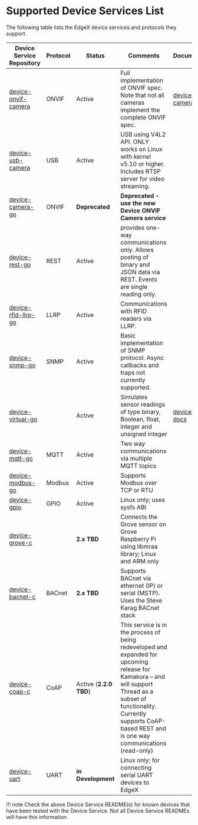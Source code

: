 # Supported Device Services List

The following table lists the EdgeX device services and protocols they support.

| Device Service Repository                                                                                    | Protocol | Status | Comments | Documentation |
|--------------------------------------------------------------------------------------------------------------|----------|--------|----------| ------------- |
| [device-onvif-camera](https://github.com/edgexfoundry/device-onvif-camera/tree/{{version}})                  | ONVIF | Active | Full implementation of ONVIF spec. Note that not all cameras implement the complete ONVIF spec. | [device-onvif-camera docs](./supported/device-onvif-camera/General.md) |
| [device-usb-camera](https://github.com/edgexfoundry/device-usb-camera/tree/{{version}})      | USB | Active | USB using V4L2 API. ONLY works on Linux with kernel v5.10 or higher. Includes RTSP server for video streaming. | |
| [device-camera-go]( https://github.com/edgexfoundry/device-camera-go/tree/v2.2.0)                            | ONVIF | **Deprecated** | **Deprecated - use the new Device ONVIF Camera service** | |
| [device-rest-go]( https://github.com/edgexfoundry/device-rest-go/tree/{{version}})           | REST | Active| provides one-way communications only.  Allows posting of binary and JSON data via REST.  Events are single reading only.| |
| [device-rfid-llrp-go]( https://github.com/edgexfoundry/device-rfid-llrp-go/tree/{{version}}) | LLRP | Active| Communications with RFID readers via LLRP. | |
| [device-snmp-go]( https://github.com/edgexfoundry/device-snmp-go/tree/{{version}})           | SNMP | Active| Basic implementation of SNMP protocol.  Async callbacks and traps not currently supported. | |
| [device-virtual-go]( https://github.com/edgexfoundry/device-virtual-go/tree/{{version}})     | | Active| Simulates sensor readings of type binary, Boolean, float, integer and unsigned integer | [device-virtual docs](./supported/device-virtual/Ch-VirtualDevice.md) |
| [device-mqtt-go]( https://github.com/edgexfoundry/device-mqtt-go/tree/{{version}})           | MQTT | Active |  Two way communications via multiple MQTT topics | |
| [device-modbus-go]( https://github.com/edgexfoundry/device-modbus-go/tree/{{version}})       | Modbus | Active | Supports Modbus over TCP or RTU | |
| [device-gpio]( https://github.com/edgexfoundry/device-gpio/tree/{{version}})                 | GPIO | Active | Linux only; uses sysfs ABI | |
| [device-grove-c](https://github.com/edgexfoundry/device-grove-c/tree/v1.3.1)                                 | | **2.x TBD** | Connects the Grove sensor on Grove Raspberry Pi using libmraa library; Linux and ARM only | |
| [device-bacnet-c]( https://github.com/edgexfoundry/device-bacnet-c/tree/v1.3.1)                              | BACnet | **2.x TBD** | Supports BACnet via ethernet (IP) or serial (MSTP).  Uses the Steve Karag BACnet stack | |
| [device-coap-c]( https://github.com/edgexfoundry/device-coap-c/tree/v2.1.0)                                  | CoAP | Active (**2.2.0 TBD**) | This service is in the process of being redeveloped and expanded for upcoming release for Kamakura – and will support Thread as a subset of functionality.  Currently supports CoAP-based REST and is one way communications (read-only) | |
| [device-uart]( https://github.com/edgexfoundry-holding/device-uart)                                          | UART | **in Development** | Linux only; for connecting serial UART devices to EdgeX | |

!!! note
    Check the above Device Service README(s) for known devices that have been tested with the Device Service. Not all Device Service READMEs will have this information.
